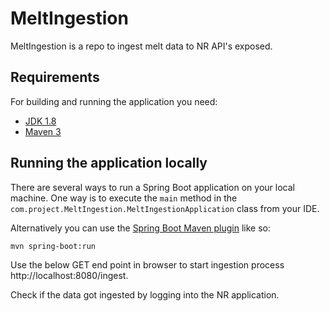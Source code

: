 # MeltIngestion

MeltIngestion is a repo to ingest melt data to NR API's exposed.

## Requirements

For building and running the application you need:

- [JDK 1.8](http://www.oracle.com/technetwork/java/javase/downloads/jdk8-downloads-2133151.html)
- [Maven 3](https://maven.apache.org)
## Running the application locally

There are several ways to run a Spring Boot application on your local machine. One way is to execute the `main` method in the `com.project.MeltIngestion.MeltIngestionApplication` class from your IDE.

Alternatively you can use the [Spring Boot Maven plugin](https://docs.spring.io/spring-boot/docs/current/reference/html/build-tool-plugins-maven-plugin.html) like so:

```shell
mvn spring-boot:run
```

Use the below GET end point in browser to start ingestion process
http://localhost:8080/ingest.

Check if the data got ingested by logging into the NR application.
